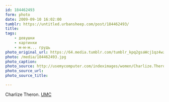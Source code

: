 ```yaml
---
id: 184462493
form: photo
date: 2009-09-10 16:02:00
tumblr: https://untitled.urbansheep.com/post/184462493/
title:
tags:
    - девушки
    - картинки
    - м-м-м... грудь
photo_original_url: https://64.media.tumblr.com/tumblr_kpq2gsaWcj1qz4wzio1_1280.jpg
photo: /media/184462493.jpg
photo_caption: 
photo_source: http://usemycomputer.com/indeximages/women/Charlize.Theron/index-5.html
photo_source_url:
photo_source_title:

---
```


<p>Charlize Theron. <a href="http://usemycomputer.com/indeximages/women/Charlize.Theron/index-5.html">UMC</a></p>
